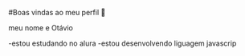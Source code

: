 #Boas vindas ao meu perfil 🤙

meu nome e Otávio

-estou estudando no alura
-estou desenvolvendo liguagem javascrip


